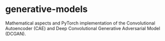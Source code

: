 # generative-models
Mathematical aspects and PyTorch implementation of the Convolutional Autoencoder (CAE) and Deep Convolutional Generative Adversarial Model (DCGAN).
